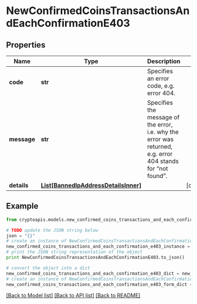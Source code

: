 # NewConfirmedCoinsTransactionsAndEachConfirmationE403


## Properties
Name | Type | Description | Notes
------------ | ------------- | ------------- | -------------
**code** | **str** | Specifies an error code, e.g. error 404. | 
**message** | **str** | Specifies the message of the error, i.e. why the error was returned, e.g. error 404 stands for “not found”. | 
**details** | [**List[BannedIpAddressDetailsInner]**](BannedIpAddressDetailsInner.md) |  | [optional] 

## Example

```python
from cryptoapis.models.new_confirmed_coins_transactions_and_each_confirmation_e403 import NewConfirmedCoinsTransactionsAndEachConfirmationE403

# TODO update the JSON string below
json = "{}"
# create an instance of NewConfirmedCoinsTransactionsAndEachConfirmationE403 from a JSON string
new_confirmed_coins_transactions_and_each_confirmation_e403_instance = NewConfirmedCoinsTransactionsAndEachConfirmationE403.from_json(json)
# print the JSON string representation of the object
print NewConfirmedCoinsTransactionsAndEachConfirmationE403.to_json()

# convert the object into a dict
new_confirmed_coins_transactions_and_each_confirmation_e403_dict = new_confirmed_coins_transactions_and_each_confirmation_e403_instance.to_dict()
# create an instance of NewConfirmedCoinsTransactionsAndEachConfirmationE403 from a dict
new_confirmed_coins_transactions_and_each_confirmation_e403_form_dict = new_confirmed_coins_transactions_and_each_confirmation_e403.from_dict(new_confirmed_coins_transactions_and_each_confirmation_e403_dict)
```
[[Back to Model list]](../README.md#documentation-for-models) [[Back to API list]](../README.md#documentation-for-api-endpoints) [[Back to README]](../README.md)



